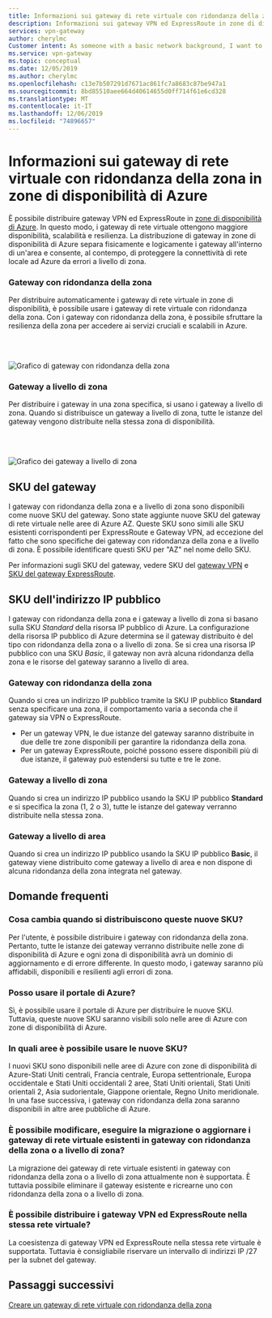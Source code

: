 ```yaml
---
title: Informazioni sui gateway di rete virtuale con ridondanza della zona in zone di disponibilità di Azure | Microsoft Docs
description: Informazioni sui gateway VPN ed ExpressRoute in zone di disponibilità.
services: vpn-gateway
author: cherylmc
Customer intent: As someone with a basic network background, I want to understand zone-redundant gateways.
ms.service: vpn-gateway
ms.topic: conceptual
ms.date: 12/05/2019
ms.author: cherylmc
ms.openlocfilehash: c13e7b507291d7671ac861fc7a8683c87be947a1
ms.sourcegitcommit: 8bd85510aee664d40614655d0ff714f61e6cd328
ms.translationtype: MT
ms.contentlocale: it-IT
ms.lasthandoff: 12/06/2019
ms.locfileid: "74896657"
---
```

# <a name="about-zone-redundant-virtual-network-gateways-in-azure-availability-zones"></a>Informazioni sui gateway di rete virtuale con ridondanza della zona in zone di disponibilità di Azure

È possibile distribuire gateway VPN ed ExpressRoute in [zone di disponibilità di Azure](../availability-zones/az-overview.md). In questo modo, i gateway di rete virtuale ottengono maggiore disponibilità, scalabilità e resilienza. La distribuzione di gateway in zone di disponibilità di Azure separa fisicamente e logicamente i gateway all'interno di un'area e consente, al contempo, di proteggere la connettività di rete locale ad Azure da errori a livello di zona.

### <a name="zrgw"></a>Gateway con ridondanza della zona

Per distribuire automaticamente i gateway di rete virtuale in zone di disponibilità, è possibile usare i gateway di rete virtuale con ridondanza della zona. Con i gateway con ridondanza della zona, è possibile sfruttare la resilienza della zona per accedere ai servizi cruciali e scalabili in Azure.

<br>
<br>

![Grafico di gateway con ridondanza della zona](./media/create-zone-redundant-vnet-gateway/zonered.png)

### <a name="zgw"></a>Gateway a livello di zona

Per distribuire i gateway in una zona specifica, si usano i gateway a livello di zona. Quando si distribuisce un gateway a livello di zona, tutte le istanze del gateway vengono distribuite nella stessa zona di disponibilità.

<br>
<br>

![Grafico dei gateway a livello di zona](./media/create-zone-redundant-vnet-gateway/zonal.png)

## <a name="gwskus"></a>SKU del gateway

I gateway con ridondanza della zona e a livello di zona sono disponibili come nuove SKU del gateway. Sono state aggiunte nuove SKU del gateway di rete virtuale nelle aree di Azure AZ. Queste SKU sono simili alle SKU esistenti corrispondenti per ExpressRoute e Gateway VPN, ad eccezione del fatto che sono specifiche dei gateway con ridondanza della zona e a livello di zona. È possibile identificare questi SKU per "AZ" nel nome dello SKU.

Per informazioni sugli SKU del gateway, vedere SKU del [gateway VPN](vpn-gateway-about-vpngateways.md#gwsku) e [SKU del gateway ExpressRoute](../expressroute/expressroute-about-virtual-network-gateways.md#gwsku).

## <a name="pipskus"></a>SKU dell'indirizzo IP pubblico

I gateway con ridondanza della zona e i gateway a livello di zona si basano sulla SKU *Standard* della risorsa IP pubblico di Azure. La configurazione della risorsa IP pubblico di Azure determina se il gateway distribuito è del tipo con ridondanza della zona o a livello di zona. Se si crea una risorsa IP pubblico con una SKU *Basic*, il gateway non avrà alcuna ridondanza della zona e le risorse del gateway saranno a livello di area.

### <a name="pipzrg"></a>Gateway con ridondanza della zona

Quando si crea un indirizzo IP pubblico tramite la SKU IP pubblico **Standard** senza specificare una zona, il comportamento varia a seconda che il gateway sia VPN o ExpressRoute. 

* Per un gateway VPN, le due istanze del gateway saranno distribuite in due delle tre zone disponibili per garantire la ridondanza della zona. 
* Per un gateway ExpressRoute, poiché possono essere disponibili più di due istanze, il gateway può estendersi su tutte e tre le zone.

### <a name="pipzg"></a>Gateway a livello di zona

Quando si crea un indirizzo IP pubblico usando la SKU IP pubblico **Standard** e si specifica la zona (1, 2 o 3), tutte le istanze del gateway verranno distribuite nella stessa zona.

### <a name="piprg"></a>Gateway a livello di area

Quando si crea un indirizzo IP pubblico usando la SKU IP pubblico **Basic**, il gateway viene distribuito come gateway a livello di area e non dispone di alcuna ridondanza della zona integrata nel gateway.

## <a name="faq"></a>Domande frequenti

### <a name="what-will-change-when-i-deploy-these-new-skus"></a>Cosa cambia quando si distribuiscono queste nuove SKU?

Per l'utente, è possibile distribuire i gateway con ridondanza della zona. Pertanto, tutte le istanze dei gateway verranno distribuite nelle zone di disponibilità di Azure e ogni zona di disponibilità avrà un dominio di aggiornamento e di errore differente. In questo modo, i gateway saranno più affidabili, disponibili e resilienti agli errori di zona.

### <a name="can-i-use-the-azure-portal"></a>Posso usare il portale di Azure?

Sì, è possibile usare il portale di Azure per distribuire le nuove SKU. Tuttavia, queste nuove SKU saranno visibili solo nelle aree di Azure con zone di disponibilità di Azure.

### <a name="what-regions-are-available-for-me-to-use-the-new-skus"></a>In quali aree è possibile usare le nuove SKU?

I nuovi SKU sono disponibili nelle aree di Azure con zone di disponibilità di Azure-Stati Uniti centrali, Francia centrale, Europa settentrionale, Europa occidentale e Stati Uniti occidentali 2 aree, Stati Uniti orientali, Stati Uniti orientali 2, Asia sudorientale, Giappone orientale, Regno Unito meridionale. In una fase successiva, i gateway con ridondanza della zona saranno disponibili in altre aree pubbliche di Azure.

### <a name="can-i-changemigrateupgrade-my-existing-virtual-network-gateways-to-zone-redundant-or-zonal-gateways"></a>È possibile modificare, eseguire la migrazione o aggiornare i gateway di rete virtuale esistenti in gateway con ridondanza della zona o a livello di zona?

La migrazione dei gateway di rete virtuale esistenti in gateway con ridondanza della zona o a livello di zona attualmente non è supportata. È tuttavia possibile eliminare il gateway esistente e ricrearne uno con ridondanza della zona o a livello di zona.

### <a name="can-i-deploy-both-vpn-and-express-route-gateways-in-same-virtual-network"></a>È possibile distribuire i gateway VPN ed ExpressRoute nella stessa rete virtuale?

La coesistenza di gateway VPN ed ExpressRoute nella stessa rete virtuale è supportata. Tuttavia è consigliabile riservare un intervallo di indirizzi IP /27 per la subnet del gateway.

## <a name="next-steps"></a>Passaggi successivi

[Creare un gateway di rete virtuale con ridondanza della zona](create-zone-redundant-vnet-gateway.md)
